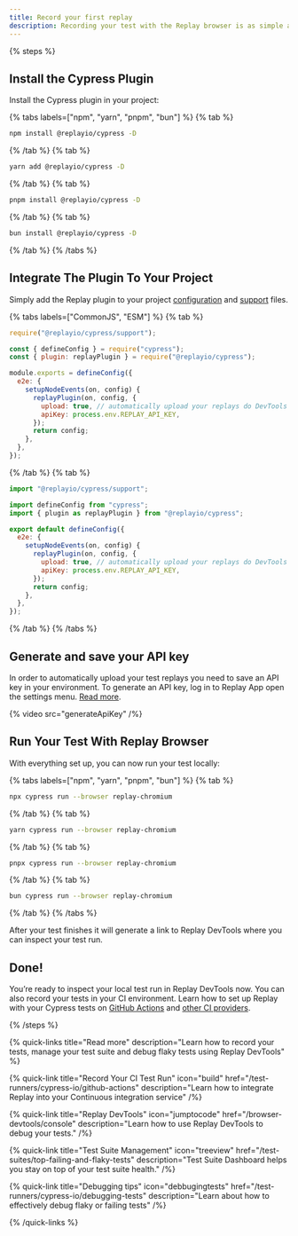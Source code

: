 ```yaml
---
title: Record your first replay
description: Recording your test with the Replay browser is as simple as installing a Cypress plugin. This doc shows how you can record your first test in under two minutes.
---
```

{% steps %}

## Install the Cypress Plugin
Install the Cypress plugin in your project:

{% tabs labels=["npm", "yarn", "pnpm", "bun"] %}
{% tab %}
```sh
npm install @replayio/cypress -D
```
{% /tab %}
{% tab %}
```sh
yarn add @replayio/cypress -D
```
{% /tab %}
{% tab %}
```sh
pnpm install @replayio/cypress -D
```
{% /tab %}
{% tab %}
```sh
bun install @replayio/cypress -D
```
{% /tab %}
{% /tabs %}

## Integrate The Plugin To Your Project
Simply add the Replay plugin to your project [configuration](https://docs.cypress.io/guides/references/configuration) and [support](https://docs.cypress.io/guides/core-concepts/writing-and-organizing-tests#Support-file) files.

{% tabs labels=["CommonJS", "ESM"] %}
{% tab %}

```js {% fileName="cypress/support/e2e.js" %}
require("@replayio/cypress/support");
```

```js {% lineNumbers=true fileName="cypress.config.js" highlight=[2,"7-11"] %}
const { defineConfig } = require("cypress");
const { plugin: replayPlugin } = require("@replayio/cypress");

module.exports = defineConfig({
  e2e: {
    setupNodeEvents(on, config) {
      replayPlugin(on, config, {
        upload: true, // automatically upload your replays do DevTools
        apiKey: process.env.REPLAY_API_KEY,
      });
      return config;
    },
  },
});
```

{% /tab %}
{% tab %}

```js {% fileName="cypress/support/e2e.ts" %}
import "@replayio/cypress/support";
```

```js {% lineNumbers=true fileName="cypress.config.ts" highlight=[2,"7-11"] %}
import defineConfig from "cypress";
import { plugin as replayPlugin } from "@replayio/cypress";

export default defineConfig({
  e2e: {
    setupNodeEvents(on, config) {
      replayPlugin(on, config, {
        upload: true, // automatically upload your replays do DevTools
        apiKey: process.env.REPLAY_API_KEY,
      });
      return config;
    },
  },
});
```

{% /tab %}
{% /tabs %}

## Generate and save your API key
In order to automatically upload your test replays you need to save an API key in your environment. To generate an API key, log in to Replay App open the settings menu. [Read more](/ci-workflows/generate-api-key).

{% video src="generateApiKey" /%}

## Run Your Test With Replay Browser
With everything set up, you can now run your test locally:

{% tabs labels=["npm", "yarn", "pnpm", "bun"] %}
{% tab %}
```sh
npx cypress run --browser replay-chromium
```
{% /tab %}
{% tab %}
```sh
yarn cypress run --browser replay-chromium
```
{% /tab %}
{% tab %}
```sh
pnpx cypress run --browser replay-chromium
```
{% /tab %}
{% tab %}
```sh
bun cypress run --browser replay-chromium
```
{% /tab %}
{% /tabs %}

After your test finishes it will generate a link to Replay DevTools where you can inspect your test run.

<!-- todo: add video -->

## Done!
You’re ready to inspect your local test run in Replay DevTools now. You can also record your tests in your CI environment. Learn how to set up Replay with your Cypress tests on [GitHub Actions](/test-runners/cypress-io/github-actions) and [other CI providers](/test-runners/cypress-io/other-ci-providers).

{% /steps %}

{% quick-links title="Read more" description="Learn how to record your tests, manage your test suite and debug flaky tests using Replay DevTools" %}

{% quick-link 
  title="Record Your CI Test Run" 
  icon="build" 
  href="/test-runners/cypress-io/github-actions" 
  description="Learn how to integrate Replay into your Continuous integration service" 
/%}


{% quick-link 
  title="Replay DevTools" 
  icon="jumptocode" 
  href="/browser-devtools/console" 
  description="Learn how to use Replay DevTools to debug your tests." 
/%}


{% quick-link 
  title="Test Suite Management" 
  icon="treeview" 
  href="/test-suites/top-failing-and-flaky-tests" 
  description="Test Suite Dashboard helps you stay on top of your test suite health." 
/%}

{% quick-link 
  title="Debugging tips" 
  icon="debbugingtests" 
  href="/test-runners/cypress-io/debugging-tests" 
  description="Learn about how to effectively debug flaky or failing tests" 
/%}

{% /quick-links %}
